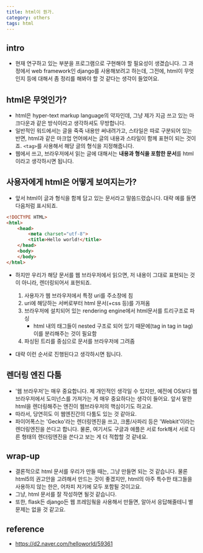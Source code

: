 ```yaml
---
title: html이 뭔가. 
category: others
tags: html
---
```


## intro

- 현재 연구하고 있는 부분을 프로그램으로 구현해야 할 필요성이 생겼습니다. 그 과정에서 web framework인 django를 사용해보려고 하는데, 그전에, html이 무엇인지 등에 대해서 좀 정리를 해봐야 할 것 같다는 생각이 들었어요. 

## html은 무엇인가? 

- html은 hyper-text markup language의 약자인데, 그냥 제가 지금 쓰고 있는 마크다운과 같은 방식이라고 생각하셔도 무방합니다. 
- 일반적인 워드에서는 글을 죽죽 내용만 써내려가고, 스타일은 따로 구분되어 있는 반면, html과 같은 마크업 언어에서는 글의 내용과 스타일이 함께 표현이 되는 것이죠. `<tag>`를 사용해서 해당 글의 형식을 지정해줍니다. 
- 웹에서 쓰고, 브라우저에서 읽는 글에 대해서는 **내용과 형식을 포함한 문서**를 html이라고 생각하시면 됩니다. 

## 사용자에게 html은 어떻게 보여지는가? 

- 앞서 html이 글과 형식을 함께 담고 있는 문서라고 말씀드렸습니다. 대략 예를 들면 다음처럼 표시되죠. 

```html
<!DOCTYPE HTML>
<html>
    <head>
        <meta charset="utf-8">
        <title>Hello world!</title>
    </head>
    <body>
    </body>
</html>
```

- 하지만 우리가 해당 문서를 웹 브라우저에서 읽으면, 저 내용이 그대로 표현되는 것이 아니라, 렌더링되어서 표현되죠.
    1. 사용자가 웹 브라우저에서 특정 uri를 주소창에 침
    2. uri에 해당하는 서버로부터 html 문서(+css 등)를 가져옴
    3. 브라우저에 설치되어 있는 rendering engine에서 html문서를 트리구조로 파싱
        - html 내의 태그들이 nested 구조로 되어 있기 때문에(tag in tag in tag) 이를 분리해주는 것이 필요함
    4. 파싱된 트리를 중심으로 문서를 브라우저에 그려줌 

- 대략 이런 순서로 진행된다고 생각하시면 됩니다. 

## 렌더링 엔진 다툼 

- '웹 브라우저'는 매우 중요합니다. 제 개인적인 생각일 수 있지만, 예전에 OS보다 웹 브라우저에서 도미넌스를 가져가는 게 매우 중요하다는 생각이 들어요. 앞서 말한 html을 렌더링해주는 엔진이 웹브라우저의 핵심이기도 하고요. 
- 따라서, 당연히도 이 웹엔진간의 다툼도 있는 것 같아요. 
- 파이어폭스는 'Gecko'라는 렌더링엔진을 쓰고, 크롬/사파리 등은 'Webkit'이라는 렌더링엔진을 쓴다고 합니다. 물론, 여기서도 구글과 애플은 서로 fork해서 서로 다른 형태의 렌더링엔진을 쓴다고 보는 게 더 적합할 것 같네요. 


## wrap-up

- 결론적으로 html 문서를 우리가 만들 때는, 그냥 만들면 되는 것 같습니다. 물론 html5의 권고안을 고려해서 만드는 것이 좋겠지만, html의 아주 특수한 태그들을 사용하지 않는 한은, 어차피 저기에 모두 포함될 것이고요. 
- 그냥, html 문서를 잘 작성하면 될것 같습니다. 
- 또한, flask든 django든 웹 프레임웤을 사용해서 만들면, 알아서 응답해줄테니 별 문제는 없을 것 같고요. 



## reference

- <https://d2.naver.com/helloworld/59361>